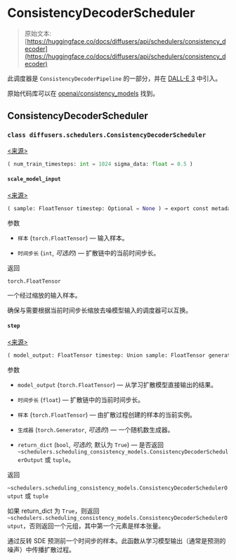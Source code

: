# ConsistencyDecoderScheduler

> 原始文本: [https://huggingface.co/docs/diffusers/api/schedulers/consistency_decoder](https://huggingface.co/docs/diffusers/api/schedulers/consistency_decoder)

此调度器是 `ConsistencyDecoderPipeline` 的一部分，并在 [DALL-E 3](https://openai.com/dall-e-3) 中引入。

原始代码库可以在 [openai/consistency_models](https://github.com/openai/consistency_models) 找到。

## ConsistencyDecoderScheduler

### `class diffusers.schedulers.ConsistencyDecoderScheduler`

[<来源>](https://github.com/huggingface/diffusers/blob/v0.26.3/src/diffusers/schedulers/scheduling_consistency_decoder.py#L72)

```py
( num_train_timesteps: int = 1024 sigma_data: float = 0.5 )
```

#### `scale_model_input`

[<来源>](https://github.com/huggingface/diffusers/blob/v0.26.3/src/diffusers/schedulers/scheduling_consistency_decoder.py#L116)

```py
( sample: FloatTensor timestep: Optional = None ) → export const metadata = 'undefined';torch.FloatTensor
```

参数

+   `样本` (`torch.FloatTensor`) — 输入样本。

+   `时间步长` (`int`, *可选的*) — 扩散链中的当前时间步长。

返回

`torch.FloatTensor`

一个经过缩放的输入样本。

确保与需要根据当前时间步长缩放去噪模型输入的调度器可以互换。

#### `step`

[<来源>](https://github.com/huggingface/diffusers/blob/v0.26.3/src/diffusers/schedulers/scheduling_consistency_decoder.py#L133)

```py
( model_output: FloatTensor timestep: Union sample: FloatTensor generator: Optional = None return_dict: bool = True ) → export const metadata = 'undefined';~schedulers.scheduling_consistency_models.ConsistencyDecoderSchedulerOutput or tuple
```

参数

+   `model_output` (`torch.FloatTensor`) — 从学习扩散模型直接输出的结果。

+   `时间步长` (`float`) — 扩散链中的当前时间步长。

+   `样本` (`torch.FloatTensor`) — 由扩散过程创建的样本的当前实例。

+   `生成器` (`torch.Generator`, *可选的*) — 一个随机数生成器。

+   `return_dict` (`bool`, *可选的*, 默认为 `True`) — 是否返回 `~schedulers.scheduling_consistency_models.ConsistencyDecoderSchedulerOutput` 或 `tuple`。

返回

`~schedulers.scheduling_consistency_models.ConsistencyDecoderSchedulerOutput` 或 `tuple`

如果 return_dict 为 `True`，则返回 `~schedulers.scheduling_consistency_models.ConsistencyDecoderSchedulerOutput`，否则返回一个元组，其中第一个元素是样本张量。

通过反转 SDE 预测前一个时间步的样本。此函数从学习模型输出（通常是预测的噪声）中传播扩散过程。
